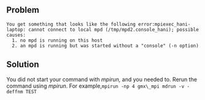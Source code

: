 Problem
-------

```
You get something that looks like the following error:mpiexec_hani-laptop: cannot connect to local mpd (/tmp/mpd2.console_hani); possible causes:
  1. no mpd is running on this host
  2. an mpd is running but was started without a "console" (-n option)
```

Solution
--------

You did not start your command with _mpirun,_ and you needed to. Rerun the command using _mpirun_. For example,`mpirun -np 4 gmx\_mpi mdrun -v -deffnm TEST`
